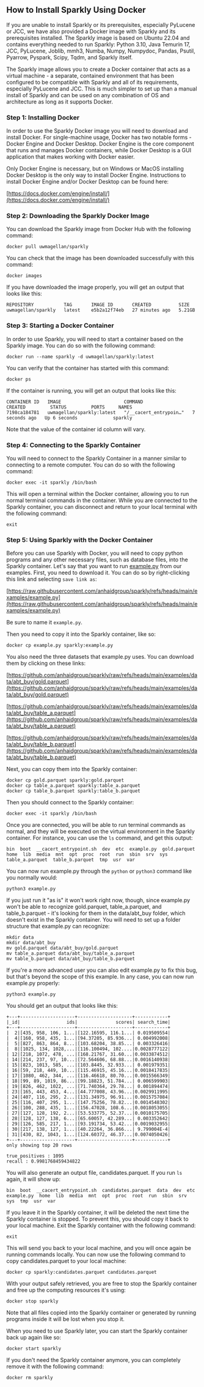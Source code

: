 ## How to Install Sparkly Using Docker

If you are unable to install Sparkly or its prerequisites, especially PyLucene or JCC, we have also provided a Docker image with Sparkly and its prerequisites installed. The Sparkly image is based on Ubuntu 22.04 and contains everything needed to run Sparkly: Python 3.10, Java Temurin 17, JCC, PyLucene, Joblib, mmh3, Numba, Numpy, Numpydoc, Pandas, Psutil, Pyarrow, Pyspark, Scipy, Tqdm, and Sparkly itself. 

The Sparkly image allows you to create a Docker container that acts as a virtual machine - a separate, contained environment that has been configured to be compatible with Sparkly and all of its requirements, especially PyLucene and JCC. This is much simpler to set up than a manual install of Sparkly and can be used on any combination of OS and architecture as long as it supports Docker.

### Step 1: Installing Docker

In order to use the Sparkly Docker image you will need to download and install Docker. For single-machine usage, Docker has two notable forms - Docker Engine and Docker Desktop. Docker Engine is the core component that runs and manages Docker containers, while Docker Desktop is a GUI application that makes working with Docker easier. 

Only Docker Engine is necessary, but on Windows or MacOS installing Docker Desktop is the only way to install Docker Engine. Instructions to install Docker Engine and/or Docker Desktop can be found here:

[https://docs.docker.com/engine/install/](https://docs.docker.com/engine/install/)

### Step 2: Downloading the Sparkly Docker Image

You can download the Sparkly image from Docker Hub with the following command:

```
docker pull uwmagellan/sparkly
```

You can check that the image has been downloaded successfully with this command:

```
docker images
```

If you have downloaded the image properly, you will get an output that looks like this:

```
REPOSITORY           TAG       IMAGE ID       CREATED          SIZE
uwmagellan/sparkly   latest    e5b2a12f74eb   27 minutes ago   5.21GB
```

### Step 3: Starting a Docker Container

In order to use Sparkly, you will need to start a container based on the Sparkly image. You can do so with the following command:

```
docker run --name sparkly -d uwmagellan/sparkly:latest
```

You can verify that the container has started with this command:

```
docker ps
```

If the container is running, you will get an output that looks like this:

```
CONTAINER ID   IMAGE                       COMMAND                  CREATED         STATUS         PORTS     NAMES
7198ca184781   uwmagellan/sparkly:latest   "/__cacert_entrypoin…"   7 seconds ago   Up 6 seconds             sparkly
```

Note that the value of the container id column will vary.

### Step 4: Connecting to the Sparkly Container

You will need to connect to the Sparkly Container in a manner similar to connecting to a remote computer. You can do so with the following command:

```
docker exec -it sparkly /bin/bash
```

This will open a terminal within the Docker container, allowing you to run normal terminal commands in the container. While you are connected to the Sparkly container, you can disconnect and return to your local terminal with the following command:

```
exit
```

### Step 5: Using Sparkly with the Docker Container

Before you can use Sparkly with Docker, you will need to copy python programs and any other necessary files, such as database files, into the Sparkly container. Let's say that you want to run [example.py](https://github.com/anhaidgroup/sparkly/blob/main/examples/example.py) from our examples. First, you need to download it. You can do so by right-clicking this link and selecting ```save link as```:

[https://raw.githubusercontent.com/anhaidgroup/sparkly/refs/heads/main/examples/example.py](https://raw.githubusercontent.com/anhaidgroup/sparkly/refs/heads/main/examples/example.py)

Be sure to name it ```example.py```.

Then you need to copy it into the Sparkly container, like so:

```
docker cp example.py sparkly:example.py
```

You also need the three datasets that example.py uses. You can download them by clicking on these links:

[https://github.com/anhaidgroup/sparkly/raw/refs/heads/main/examples/data/abt_buy/gold.parquet](https://github.com/anhaidgroup/sparkly/raw/refs/heads/main/examples/data/abt_buy/gold.parquet)

[https://github.com/anhaidgroup/sparkly/raw/refs/heads/main/examples/data/abt_buy/table_a.parquet](https://github.com/anhaidgroup/sparkly/raw/refs/heads/main/examples/data/abt_buy/table_a.parquet)

[https://github.com/anhaidgroup/sparkly/raw/refs/heads/main/examples/data/abt_buy/table_b.parquet](https://github.com/anhaidgroup/sparkly/raw/refs/heads/main/examples/data/abt_buy/table_b.parquet)

Next, you can copy them into the Sparkly container:

```
docker cp gold.parquet sparkly:gold.parquet
docker cp table_a.parquet sparkly:table_a.parquet
docker cp table_b.parquet sparkly:table_b.parquet
```

Then you should connect to the Sparkly container:

```
docker exec -it sparkly /bin/bash
```

Once you are connected, you will be able to run terminal commands as normal, and they will be executed on the virtual environment in the Sparkly container. For instance, you can use the ```ls``` command, and get this output:

```
bin  boot  __cacert_entrypoint.sh  dev  etc  example.py  gold.parquet  home  lib  media  mnt  opt  proc  root  run  sbin  srv  sys  table_a.parquet  table_b.parquet  tmp  usr  var
```

You can now run example.py through the ```python``` or ```python3``` command like you normally would:

```
python3 example.py
```

If you just run it "as is" it won't work right now, though, since example.py won't be able to recognize gold.parquet, table_a.parquet, and table_b.parquet - it's looking for them in the data/abt_buy folder, which doesn't exist in the Sparkly container. You will need to set up a folder structure that example.py can recognize:

```
mkdir data
mkdir data/abt_buy
mv gold.parquet data/abt_buy/gold.parquet
mv table_a.parquet data/abt_buy/table_a.parquet
mv table_b.parquet data/abt_buy/table_b.parquet
```

If you're a more advanced user you can also edit example.py to fix this bug, but that's beyond the scope of this example. In any case, you can now run example.py properly:

```
python3 example.py
```

You should get an output that looks like this:

```
+---+--------------------+--------------------+------------+                    
|_id|                 ids|              scores| search_time|
+---+--------------------+--------------------+------------+
|  2|[435, 958, 106, 1...|[122.16595, 116.1...| 0.019509554|
|  4|[160, 958, 435, 1...|[94.37205, 85.936...| 0.004992008|
|  5|[827, 863, 864, 8...|[103.68204, 38.85...| 0.003326416|
|  8|[1025, 134, 1028,...|[116.100494, 102....|0.0028777122|
| 12|[218, 1072, 478, ...|[168.21767, 31.60...|0.0033874512|
| 14|[214, 237, 97, 10...|[72.564606, 68.88...|0.0016140938|
| 15|[823, 1013, 585, ...|[103.8445, 32.933...| 0.001979351|
| 16|[59, 218, 449, 10...|[115.46915, 45.16...|0.0018417835|
| 17|[1080, 462, 344, ...|[116.46618, 80.70...|0.0015566349|
| 18|[99, 89, 1019, 86...|[99.18823, 51.784...| 0.006599903|
| 19|[826, 462, 1022, ...|[71.740364, 29.78...| 0.001894474|
| 23|[165, 443, 453, 4...|[44.777008, 43.96...|0.0029911995|
| 24|[407, 116, 295, 2...|[131.34975, 96.91...|0.0015757084|
| 25|[116, 407, 295, 1...|[147.75256, 78.82...|0.0014548302|
| 26|[100, 288, 435, 1...|[156.47028, 108.6...|0.0018053055|
| 27|[127, 128, 192, 2...|[53.533775, 52.37...|0.0010175705|
| 28|[128, 127, 138, 6...|[65.60057, 42.289...| 0.003352642|
| 29|[126, 585, 217, 1...|[93.191734, 53.42...|0.0019032955|
| 30|[217, 138, 127, 1...|[40.22264, 36.866...| 9.799004E-4|
| 31|[430, 82, 1043, 1...|[124.60372, 46.37...|0.0074050426|
+---+--------------------+--------------------+------------+
only showing top 20 rows

true_positives : 1095
recall : 0.9981768459434822
```

You will also generate an output file, candidates.parquet. If you run ```ls``` again, it will show up:

```
bin  boot  __cacert_entrypoint.sh  candidates.parquet  data  dev  etc  example.py  home  lib  media  mnt  opt  proc  root  run  sbin  srv  sys  tmp  usr  var
```

If you leave it in the Sparkly container, it will be deleted the next time the Sparkly container is stopped. To prevent this, you should copy it back to your local machine. Exit the Sparkly container with the following command:

```
exit
```

This will send you back to your local machine, and you will once again be running commands locally. You can now use the following command to copy candidates.parquet to your local machine:

```
docker cp sparkly:candidates.parquet candidates.parquet
```

With your output safely retrieved, you are free to stop the Sparkly container and free up the computing resources it's using:

```
docker stop sparkly
```

Note that all files copied into the Sparkly container or generated by running programs inside it will be lost when you stop it.

When you need to use Sparkly later, you can start the Sparkly container back up again like so:

```
docker start sparkly
```

If you don't need the Sparkly container anymore, you can completely remove it with the following command:

```
docker rm sparkly
```
